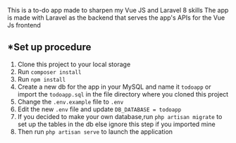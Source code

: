 This is a to-do app made to sharpen my Vue JS and Laravel 8 skills
The app is made with Laravel as the backend that serves the app's APIs for the Vue Js frontend

*Set up procedure
----------------
1. Clone this project to your local storage
2. Run `composer install`
3. Run `npm install`
4. Create a new db for the app in your MySQL and name it `todoapp` or import the `todoapp.sql` in the file directory where you cloned this project 
5. Change the `.env.example` file to `.env` 
6. Edit the new `.env` file and update `DB_DATABASE = todoapp`
7. If you decided to make your own database,run `php artisan migrate` to set up the tables in the db else ignore this step if you imported mine
8. Then run `php artisan serve` to launch the application 
